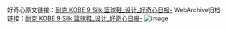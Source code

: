 好奇心原文链接：[耐克 KOBE 9 Silk 篮球鞋_设计_好奇心日报-](https://www.qdaily.com/articles/4774.html)
WebArchive归档链接：[耐克 KOBE 9 Silk 篮球鞋_设计_好奇心日报-](http://web.archive.org/web/20190623162650/https://www.qdaily.com/articles/4774.html)
![image](http://ww3.sinaimg.cn/large/007d5XDply1g3w5qefoyzj30u02eynb8)